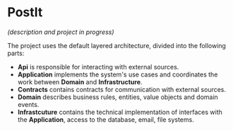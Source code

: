 # PostIt

*(description and project in progress)*

The project uses the default layered architecture, divided into the following parts: 

- **Api** is responsible for interacting with external sources.
- **Application** implements the system's use cases and coordinates the work between **Domain** and **Infrastructure**.
- **Contracts** contains contracts for communication with external sources.
- **Domain** describes business rules, entities, value objects and domain events.
- **Infrastcuture** contains the technical implementation of interfaces with the **Application**, access to the database, email, file systems.
 
